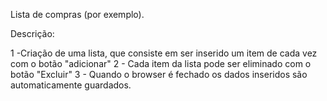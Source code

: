 Lista de compras (por exemplo).

Descrição:

1 -Criação de uma lista,  que consiste em ser inserido um item de cada vez com o botão "adicionar"
2 - Cada item da lista pode ser eliminado com o botão "Excluir"
3 - Quando o browser é fechado os dados inseridos são automaticamente guardados.

